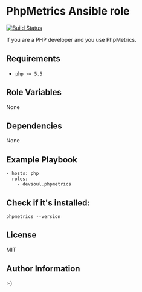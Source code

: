 PhpMetrics Ansible role
=========
[![Build Status](https://travis-ci.com/devsoul/ansible-role-phpmetrics.svg?branch=master)](https://travis-ci.com/devsoul/ansible-role-phpmetrics)

If you are a PHP developer and you use PhpMetrics.

Requirements
------------
  - `php >= 5.5` 

Role Variables
--------------
None

Dependencies
------------
None

Example Playbook
----------------
    - hosts: php
      roles:
        - devsoul.phpmetrics

Check if it's installed:
------
    phpmetrics --version

License
-------
MIT

Author Information
------------------

:-)
